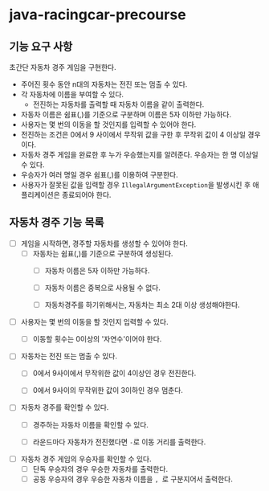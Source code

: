 # java-racingcar-precourse

## 기능 요구 사항
초간단 자동차 경주 게임을 구현한다.

- 주어진 횟수 동안 n대의 자동차는 전진 또는 멈출 수 있다.
- 각 자동차에 이름을 부여할 수 있다. 
  - 전진하는 자동차를 출력할 때 자동차 이름을 같이 출력한다.
- 자동차 이름은 쉼표(,)를 기준으로 구분하며 이름은 5자 이하만 가능하다.
- 사용자는 몇 번의 이동을 할 것인지를 입력할 수 있어야 한다.
- 전진하는 조건은 0에서 9 사이에서 무작위 값을 구한 후 무작위 값이 4 이상일 경우이다.
- 자동차 경주 게임을 완료한 후 누가 우승했는지를 알려준다. 우승자는 한 명 이상일 수 있다.
- 우승자가 여러 명일 경우 쉼표(,)를 이용하여 구분한다.
- 사용자가 잘못된 값을 입력할 경우 `IllegalArgumentException`을 발생시킨 후 애플리케이션은 종료되어야 한다.

## 자동차 경주 기능 목록
- [ ] 게임을 시작하면, 경주할 자동차를 생성할 수 있어야 한다.
  - [ ] 자동차는 쉼표(,)를 기준으로 구분하여 생성된다.
    - [ ] 자동차 이름은 5자 이하만 가능하다.
    - [ ] 자동차 이름은 중복으로 사용될 수 없다.
    - [ ] 자동차경주를 하기위해서는, 자동차는 최소 2대 이상 생성해야한다.


- [ ] 사용자는 몇 번의 이동을 할 것인지 입력할 수 있다.
  - [ ] 이동할 횟수는 0이상의 '자연수'이어야 한다.


- [ ] 자동차는 전진 또는 멈출 수 있다.
  - [ ] 0에서 9사이에서 무작위한 값이 4이상인 경우 전진한다.
  - [ ] 0에서 9사이의 무작위한 값이 3이하인 경우 멈춘다.


- [ ] 자동차 경주를 확인할 수 있다.
  - [ ] 경주하는 자동차 이름을 확인할 수 있다.
  - [ ] 라운드마다 자동차가 전진했다면 `-`로 이동 거리를 출력한다.


- [ ] 자동차 경주 게임의 우승자를 확인할 수 있다.
  - [ ] 단독 우승자의 경우 우승한 자동차를 출력한다.
  - [ ] 공동 우승자의 경우 우승한 자동차 이름을 `, `로 구분지어서 출력한다.
